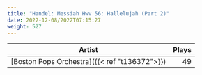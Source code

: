 ```yaml
---
title: "Handel: Messiah Hwv 56: Hallelujah (Part 2)"
date: 2022-12-08/2022T07:15:27
weight: 527
---
```




 Artist | Plays 
----- | -----:
[Boston Pops Orchestra]({{< ref "t136372">}}) | 49
